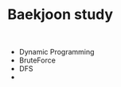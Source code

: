 # Baekjoon study 


<br>

<ul>
  <li> Dynamic Programming </li>
  <li> BruteForce  </li>
  <li> DFS <li>
</ul>
